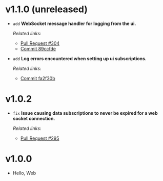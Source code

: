 # v1.1.0 (unreleased)

  * `add` **WebSocket message handler for logging from the ui.**

    *Related links:*
    - [Pull Request #304][pr-304]
    - [Commit 89ccfde][89ccfde]

  * `add` **Log errors encountered when setting up ui subscriptions.**

    *Related links:*
    - [Commit fa2f30b][fa2f30b]

[pr-304]: https://github.com/pakyow/pakyow/pull/304
[89ccfde]: https://github.com/pakyow/pakyow/commit/89ccfde26896d2520650289e85b7e8274d128f55
[fa2f30b]: https://github.com/pakyow/pakyow/commit/fa2f30b18b6302ab72ba832e601d877dc8231cb1

# v1.0.2

  * `fix` **Issue causing data subscriptions to never be expired for a web socket connection.**

    *Related links:*
    - [Pull Request #295][pr-295]

[pr-295]: https://github.com/pakyow/pakyow/pull/295

# v1.0.0

  * Hello, Web
